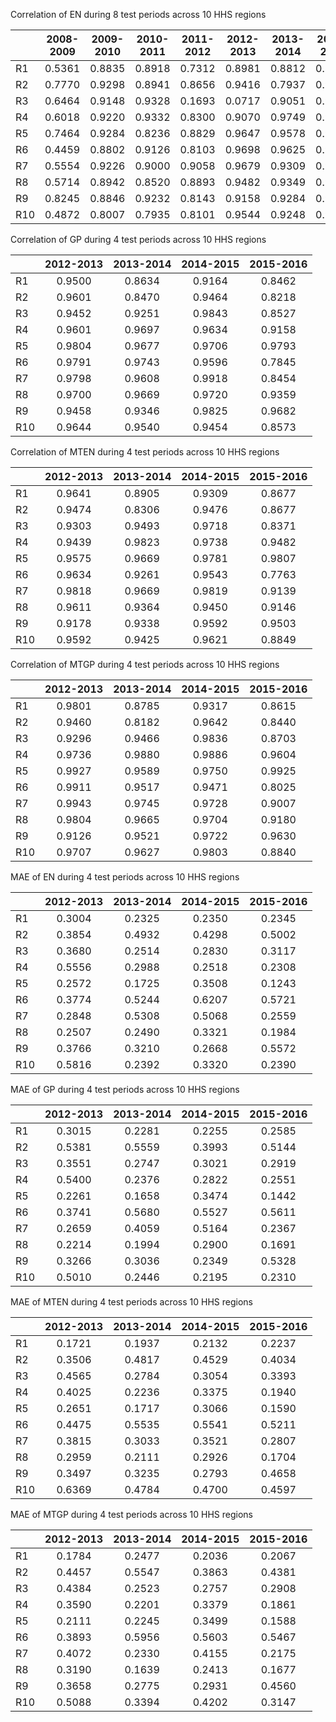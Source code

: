 Correlation of EN during 8 test periods across 10 HHS regions

| | 2008-2009 | 2009-2010 | 2010-2011 | 2011-2012 | 2012-2013 | 2013-2014 | 2014-2015 | 2015-2016 |
| :---      | :---:  | :---:  | :---:  | :---:  | :---:  | :---:  | :---:  | :---: |
| R1  | 0.5361 | 0.8835 | 0.8918 | 0.7312 | 0.8981 | 0.8812 | 0.8650 | 0.8292 |
| R2  | 0.7770 | 0.9298 | 0.8941 | 0.8656 | 0.9416 | 0.7937 | 0.9069 | 0.8527 |
| R3  | 0.6464 | 0.9148 | 0.9328 | 0.1693 | 0.0717 | 0.9051 | 0.9571 | 0.8842 |
| R4  | 0.6018 | 0.9220 | 0.9332 | 0.8300 | 0.9070 | 0.9749 | 0.9680 | 0.9169 |
| R5  | 0.7464 | 0.9284 | 0.8236 | 0.8829 | 0.9647 | 0.9578 | 0.9718 | 0.9716 |
| R6  | 0.4459 | 0.8802 | 0.9126 | 0.8103 | 0.9698 | 0.9625 | 0.9212 | 0.7489 |
| R7  | 0.5554 | 0.9226 | 0.9000 | 0.9058 | 0.9679 | 0.9309 | 0.9749 | 0.9138 |
| R8  | 0.5714 | 0.8942 | 0.8520 | 0.8893 | 0.9482 | 0.9349 | 0.9494 | 0.8854 |
| R9  | 0.8245 | 0.8846 | 0.9232 | 0.8143 | 0.9158 | 0.9284 | 0.9457 | 0.9290 |
| R10 | 0.4872 | 0.8007 | 0.7935 | 0.8101 | 0.9544 | 0.9248 | 0.9509 | 0.7939 |


Correlation of GP during 4 test periods across 10 HHS regions

| | 2012-2013 | 2013-2014 | 2014-2015 | 2015-2016 |
| :---      | :---:  | :---:  | :---:  | :---:  |
| R1  | 0.9500 | 0.8634 | 0.9164 | 0.8462 |
| R2  | 0.9601 | 0.8470 | 0.9464 | 0.8218 |
| R3  | 0.9452 | 0.9251 | 0.9843 | 0.8527 |
| R4  | 0.9601 | 0.9697 | 0.9634 | 0.9158 |
| R5  | 0.9804 | 0.9677 | 0.9706 | 0.9793 |
| R6  | 0.9791 | 0.9743 | 0.9596 | 0.7845 |
| R7  | 0.9798 | 0.9608 | 0.9918 | 0.8454 |
| R8  | 0.9700 | 0.9669 | 0.9720 | 0.9359 |
| R9  | 0.9458 | 0.9346 | 0.9825 | 0.9682 |
| R10 | 0.9644 | 0.9540 | 0.9454 | 0.8573 |


Correlation of MTEN during 4 test periods across 10 HHS regions

| | 2012-2013 | 2013-2014 | 2014-2015 | 2015-2016 |
| :---      | :---:  | :---:  | :---:  | :---:  |
| R1  | 0.9641 | 0.8905 | 0.9309 | 0.8677 |
| R2  | 0.9474 | 0.8306 | 0.9476 | 0.8677 |
| R3  | 0.9303 | 0.9493 | 0.9718 | 0.8371 |
| R4  | 0.9439 | 0.9823 | 0.9738 | 0.9482 |
| R5  | 0.9575 | 0.9669 | 0.9781 | 0.9807 |
| R6  | 0.9634 | 0.9261 | 0.9543 | 0.7763 |
| R7  | 0.9818 | 0.9669 | 0.9819 | 0.9139 |
| R8  | 0.9611 | 0.9364 | 0.9450 | 0.9146 |
| R9  | 0.9178 | 0.9338 | 0.9592 | 0.9503 |
| R10 | 0.9592 | 0.9425 | 0.9621 | 0.8849 |


Correlation of MTGP during 4 test periods across 10 HHS regions

| | 2012-2013 | 2013-2014 | 2014-2015 | 2015-2016 |
| :---      | :---:  | :---:  | :---:  | :---:  |
| R1  | 0.9801 | 0.8785 | 0.9317 | 0.8615 |
| R2  | 0.9460 | 0.8182 | 0.9642 | 0.8440 |
| R3  | 0.9296 | 0.9466 | 0.9836 | 0.8703 |
| R4  | 0.9736 | 0.9880 | 0.9886 | 0.9604 |
| R5  | 0.9927 | 0.9589 | 0.9750 | 0.9925 |
| R6  | 0.9911 | 0.9517 | 0.9471 | 0.8025 |
| R7  | 0.9943 | 0.9745 | 0.9728 | 0.9007 |
| R8  | 0.9804 | 0.9665 | 0.9704 | 0.9180 |
| R9  | 0.9126 | 0.9521 | 0.9722 | 0.9630 |
| R10 | 0.9707 | 0.9627 | 0.9803 | 0.8840 |


MAE of EN during 4 test periods across 10 HHS regions

| | 2012-2013 | 2013-2014 | 2014-2015 | 2015-2016 |
| :---      | :---:  | :---:  | :---:  | :---:  |
| R1  | 0.3004 | 0.2325 | 0.2350 | 0.2345 |
| R2  | 0.3854 | 0.4932 | 0.4298 | 0.5002 |
| R3  | 0.3680 | 0.2514 | 0.2830 | 0.3117 |
| R4  | 0.5556 | 0.2988 | 0.2518 | 0.2308 |
| R5  | 0.2572 | 0.1725 | 0.3508 | 0.1243 |
| R6  | 0.3774 | 0.5244 | 0.6207 | 0.5721 |
| R7  | 0.2848 | 0.5308 | 0.5068 | 0.2559 |
| R8  | 0.2507 | 0.2490 | 0.3321 | 0.1984 |
| R9  | 0.3766 | 0.3210 | 0.2668 | 0.5572 |
| R10 | 0.5816 | 0.2392 | 0.3320 | 0.2390 |


MAE of GP during 4 test periods across 10 HHS regions

| | 2012-2013 | 2013-2014 | 2014-2015 | 2015-2016 |
| :---      | :---:  | :---:  | :---:  | :---:  |
| R1  | 0.3015 | 0.2281 | 0.2255 | 0.2585 |
| R2  | 0.5381 | 0.5559 | 0.3993 | 0.5144 |
| R3  | 0.3551 | 0.2747 | 0.3021 | 0.2919 |
| R4  | 0.5400 | 0.2376 | 0.2822 | 0.2551 |
| R5  | 0.2261 | 0.1658 | 0.3474 | 0.1442 |
| R6  | 0.3741 | 0.5680 | 0.5527 | 0.5611 |
| R7  | 0.2659 | 0.4059 | 0.5164 | 0.2367 |
| R8  | 0.2214 | 0.1994 | 0.2900 | 0.1691 |
| R9  | 0.3266 | 0.3036 | 0.2349 | 0.5328 |
| R10 | 0.5010 | 0.2446 | 0.2195 | 0.2310 |


MAE of MTEN during 4 test periods across 10 HHS regions

| | 2012-2013 | 2013-2014 | 2014-2015 | 2015-2016 |
| :---      | :---:  | :---:  | :---:  | :---:  |
| R1  |  0.1721 | 0.1937 | 0.2132 | 0.2237 |
| R2  |  0.3506 | 0.4817 | 0.4529 | 0.4034 |
| R3  |  0.4565 | 0.2784 | 0.3054 | 0.3393 |
| R4  |  0.4025 | 0.2236 | 0.3375 | 0.1940 |
| R5  |  0.2651 | 0.1717 | 0.3066 | 0.1590 |
| R6  |  0.4475 | 0.5535 | 0.5541 | 0.5211 |
| R7  |  0.3815 | 0.3033 | 0.3521 | 0.2807 |
| R8  |  0.2959 | 0.2111 | 0.2926 | 0.1704 |
| R9  |  0.3497 | 0.3235 | 0.2793 | 0.4658 |
| R10 |  0.6369 | 0.4784 | 0.4700 | 0.4597 |


MAE of MTGP during 4 test periods across 10 HHS regions

| | 2012-2013 | 2013-2014 | 2014-2015 | 2015-2016 |
| :---      | :---:  | :---:  | :---:  | :---:  |
| R1  | 0.1784 | 0.2477 | 0.2036 | 0.2067 | 
| R2  | 0.4457 | 0.5547 | 0.3863 | 0.4381 |
| R3  | 0.4384 | 0.2523 | 0.2757 | 0.2908 |
| R4  | 0.3590 | 0.2201 | 0.3379 | 0.1861 |
| R5  | 0.2111 | 0.2245 | 0.3499 | 0.1588 |
| R6  | 0.3893 | 0.5956 | 0.5603 | 0.5467 |
| R7  | 0.4072 | 0.2330 | 0.4155 | 0.2175 |
| R8  | 0.3190 | 0.1639 | 0.2413 | 0.1677 |
| R9  | 0.3658 | 0.2775 | 0.2931 | 0.4560 |
| R10 | 0.5088 | 0.3394 | 0.4202 | 0.3147 |
